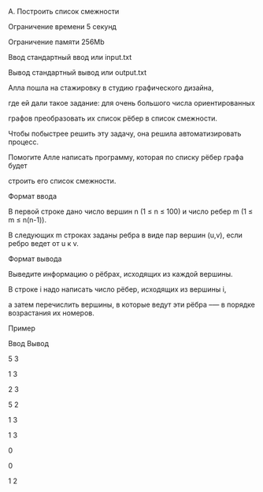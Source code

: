 A. Построить список смежности

Ограничение времени	5 секунд

Ограничение памяти	256Mb

Ввод	стандартный ввод или input.txt

Вывод	стандартный вывод или output.txt

Алла пошла на стажировку в студию графического дизайна, 

где ей дали такое задание: для очень большого числа ориентированных 

графов преобразовать их список рёбер в список смежности. 

Чтобы побыстрее решить эту задачу, она решила автоматизировать процесс.

Помогите Алле написать программу, которая по списку рёбер графа будет

строить его список смежности.

Формат ввода

В первой строке дано число вершин n (1 ≤ n ≤ 100) и число ребер m (1 ≤ m ≤ n(n-1)).

В следующих m строках заданы ребра в виде пар вершин (u,v), если ребро ведет от u к v.

Формат вывода

Выведите информацию о рёбрах, исходящих из каждой вершины.

В строке i надо написать число рёбер, исходящих из вершины i, 

а затем перечислить вершины, в которые ведут эти рёбра –— в порядке возрастания их номеров.

Пример

Ввод	Вывод

5 3

1 3

2 3

5 2

1 3 

1 3 

0 

0 

1 2 